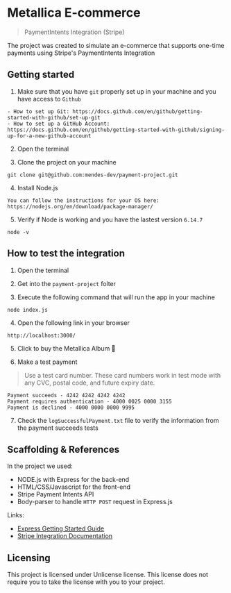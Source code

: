 # Metallica E-commerce
> PaymentIntents Integration (Stripe)

The project was created to simulate an e-commerce that supports one-time payments using Stripe's PaymentIntents Integration

## Getting started

1. Make sure that you have `git` properly set up in your machine and you have access to `Github`
```
- How to set up Git: https://docs.github.com/en/github/getting-started-with-github/set-up-git
- How to set up a GitHub Account: https://docs.github.com/en/github/getting-started-with-github/signing-up-for-a-new-github-account
```

2. Open the terminal

3. Clone the project on your machine
```
git clone git@github.com:mendes-dev/payment-project.git
```

4. Install Node.js
```
You can follow the instructions for your OS here: https://nodejs.org/en/download/package-manager/
```

5. Verify if Node is working and you have the lastest version `6.14.7`
```
node -v
```

## How to test the integration

1. Open the terminal

2. Get into the `payment-project` folter

3. Execute the following command that will run the app in your machine
```
node index.js
```

4. Open the following link in your browser
```
http://localhost:3000/
```

5. Click to buy the Metallica Album 🤘

6. Make a test payment
> Use a test card number. These card numbers work in test mode with any CVC, postal code, and future expiry date.
```
Payment succeeds - 4242 4242 4242 4242
Payment requires authentication - 4000 0025 0000 3155
Payment is declined - 4000 0000 0000 9995
```
7. Check the `logSuccessfulPayment.txt` file to verify the information from the payment succeeds tests

## Scaffolding & References

In the project we used:
* NODE.js with Express for the back-end
* HTML/CSS/Javascript for the front-end
* Stripe Payment Intents API
* Body-parser to handle `HTTP POST` request in Express.js

Links:
- [Express Getting Started Guide](https://expressjs.com/en/starter/hello-world.html)
- [Stripe Integration Documentation](https://stripe.com/docs/payments/integration-builder)

## Licensing

This project is licensed under Unlicense license. This license does not require
you to take the license with you to your project.
